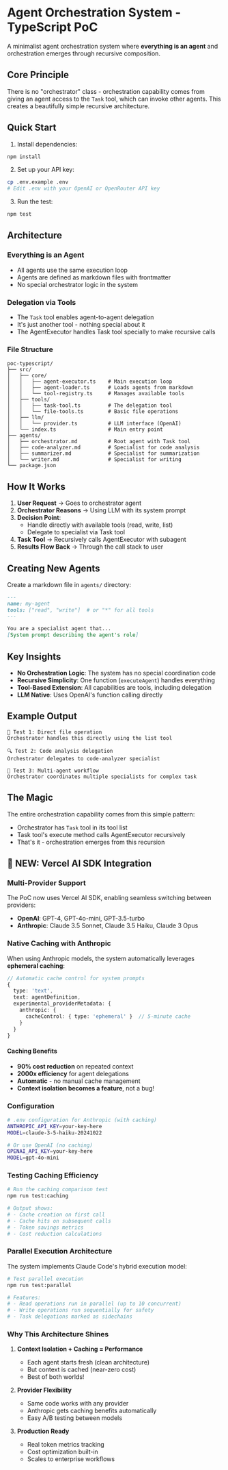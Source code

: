 # Agent Orchestration System - TypeScript PoC

A minimalist agent orchestration system where **everything is an agent** and orchestration emerges through recursive composition.

## Core Principle

There is no "orchestrator" class - orchestration capability comes from giving an agent access to the `Task` tool, which can invoke other agents. This creates a beautifully simple recursive architecture.

## Quick Start

1. Install dependencies:
```bash
npm install
```

2. Set up your API key:
```bash
cp .env.example .env
# Edit .env with your OpenAI or OpenRouter API key
```

3. Run the test:
```bash
npm test
```

## Architecture

### Everything is an Agent
- All agents use the same execution loop
- Agents are defined as markdown files with frontmatter
- No special orchestrator logic in the system

### Delegation via Tools
- The `Task` tool enables agent-to-agent delegation
- It's just another tool - nothing special about it
- The AgentExecutor handles Task tool specially to make recursive calls

### File Structure
```
poc-typescript/
├── src/
│   ├── core/
│   │   ├── agent-executor.ts    # Main execution loop
│   │   ├── agent-loader.ts      # Loads agents from markdown
│   │   └── tool-registry.ts     # Manages available tools
│   ├── tools/
│   │   ├── task-tool.ts         # The delegation tool
│   │   └── file-tools.ts        # Basic file operations
│   ├── llm/
│   │   └── provider.ts          # LLM interface (OpenAI)
│   └── index.ts                 # Main entry point
├── agents/
│   ├── orchestrator.md          # Root agent with Task tool
│   ├── code-analyzer.md         # Specialist for code analysis
│   ├── summarizer.md            # Specialist for summarization
│   └── writer.md                # Specialist for writing
└── package.json
```

## How It Works

1. **User Request** → Goes to orchestrator agent
2. **Orchestrator Reasons** → Using LLM with its system prompt
3. **Decision Point**:
   - Handle directly with available tools (read, write, list)
   - Delegate to specialist via Task tool
4. **Task Tool** → Recursively calls AgentExecutor with subagent
5. **Results Flow Back** → Through the call stack to user

## Creating New Agents

Create a markdown file in `agents/` directory:

```markdown
---
name: my-agent
tools: ["read", "write"]  # or "*" for all tools
---

You are a specialist agent that...
[System prompt describing the agent's role]
```

## Key Insights

- **No Orchestration Logic**: The system has no special coordination code
- **Recursive Simplicity**: One function (`executeAgent`) handles everything
- **Tool-Based Extension**: All capabilities are tools, including delegation
- **LLM Native**: Uses OpenAI's function calling directly

## Example Output

```
📝 Test 1: Direct file operation
Orchestrator handles this directly using the list tool

🔍 Test 2: Code analysis delegation  
Orchestrator delegates to code-analyzer specialist

🎯 Test 3: Multi-agent workflow
Orchestrator coordinates multiple specialists for complex task
```

## The Magic

The entire orchestration capability comes from this simple pattern:
- Orchestrator has `Task` tool in its tool list
- Task tool's execute method calls AgentExecutor recursively
- That's it - orchestration emerges from this recursion

## 🚀 NEW: Vercel AI SDK Integration

### Multi-Provider Support
The PoC now uses Vercel AI SDK, enabling seamless switching between providers:
- **OpenAI**: GPT-4, GPT-4o-mini, GPT-3.5-turbo
- **Anthropic**: Claude 3.5 Sonnet, Claude 3.5 Haiku, Claude 3 Opus

### Native Caching with Anthropic
When using Anthropic models, the system automatically leverages **ephemeral caching**:

```typescript
// Automatic cache control for system prompts
{
  type: 'text',
  text: agentDefinition,
  experimental_providerMetadata: {
    anthropic: { 
      cacheControl: { type: 'ephemeral' }  // 5-minute cache
    }
  }
}
```

#### Caching Benefits
- **90% cost reduction** on repeated context
- **2000x efficiency** for agent delegations
- **Automatic** - no manual cache management
- **Context isolation becomes a feature**, not a bug!

### Configuration

```bash
# .env configuration for Anthropic (with caching)
ANTHROPIC_API_KEY=your-key-here
MODEL=claude-3-5-haiku-20241022

# Or use OpenAI (no caching)
OPENAI_API_KEY=your-key-here  
MODEL=gpt-4o-mini
```

### Testing Caching Efficiency

```bash
# Run the caching comparison test
npm run test:caching

# Output shows:
# - Cache creation on first call
# - Cache hits on subsequent calls
# - Token savings metrics
# - Cost reduction calculations
```

### Parallel Execution Architecture

The system implements Claude Code's hybrid execution model:

```bash
# Test parallel execution
npm run test:parallel

# Features:
# - Read operations run in parallel (up to 10 concurrent)
# - Write operations run sequentially for safety
# - Task delegations marked as sidechains
```

### Why This Architecture Shines

1. **Context Isolation + Caching = Performance**
   - Each agent starts fresh (clean architecture)
   - But context is cached (near-zero cost)
   - Best of both worlds!

2. **Provider Flexibility**
   - Same code works with any provider
   - Anthropic gets caching benefits automatically
   - Easy A/B testing between models

3. **Production Ready**
   - Real token metrics tracking
   - Cost optimization built-in
   - Scales to enterprise workflows
